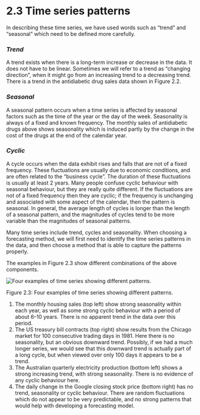# 2.3 Time series patterns

In describing these time series, we have used words such as “trend” and “seasonal” which need to be defined more carefully.

### *Trend*
A trend exists when there is a long-term increase or decrease in the data. It does not have to be linear. Sometimes we will refer to a trend as “changing direction”, when it might go from an increasing trend to a decreasing trend. There is a trend in the antidiabetic drug sales data shown in Figure 2.2.
### *Seasonal*
A seasonal pattern occurs when a time series is affected by seasonal factors such as the time of the year or the day of the week. Seasonality is always of a fixed and known frequency. The monthly sales of antidiabetic drugs above shows seasonality which is induced partly by the change in the cost of the drugs at the end of the calendar year.
### *Cyclic*
A cycle occurs when the data exhibit rises and falls that are not of a fixed frequency. These fluctuations are usually due to economic conditions, and are often related to the “business cycle”. The duration of these fluctuations is usually at least 2 years.
Many people confuse cyclic behaviour with seasonal behaviour, but they are really quite different. If the fluctuations are not of a fixed frequency then they are cyclic; if the frequency is unchanging and associated with some aspect of the calendar, then the pattern is seasonal. In general, the average length of cycles is longer than the length of a seasonal pattern, and the magnitudes of cycles tend to be more variable than the magnitudes of seasonal patterns.

Many time series include trend, cycles and seasonality. When choosing a forecasting method, we will first need to identify the time series patterns in the data, and then choose a method that is able to capture the patterns properly.

The examples in Figure 2.3 show different combinations of the above components.

![Four examples of time series showing different patterns.](https://otexts.com/fpp2/fpp_files/figure-html/fourexamples-1.png)

Figure 2.3: Four examples of time series showing different patterns.

1. The monthly housing sales (top left) show strong seasonality within each year, as well as some strong cyclic behaviour with a period of about 6–10 years. There is no apparent trend in the data over this period.
1. The US treasury bill contracts (top right) show results from the Chicago market for 100 consecutive trading days in 1981. Here there is no seasonality, but an obvious downward trend. Possibly, if we had a much longer series, we would see that this downward trend is actually part of a long cycle, but when viewed over only 100 days it appears to be a trend.
1. The Australian quarterly electricity production (bottom left) shows a strong increasing trend, with strong seasonality. There is no evidence of any cyclic behaviour here.
1. The daily change in the Google closing stock price (bottom right) has no trend, seasonality or cyclic behaviour. There are random fluctuations which do not appear to be very predictable, and no strong patterns that would help with developing a forecasting model.
